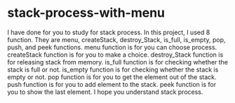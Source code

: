 # stack-process-with-menu
I have done for you to study for stack process.
In this project, I used 8 function. They are menu, createStack, destroy_Stack, is_full, is_empty, pop, push, and peek functions.
menu function is for you can choose process.
createStack function is for you to make a choice.
destroy_Stack function is for releasing stack from memory.
is_full function is for checking whether the stack is full or not.
is_empty function is for checking whether the stack is empty or not.
pop function is for you to get the element out of the stack.
push function is for you to add element to the stack.
peek function is for you to show the last element.
I hope you understand stack process.
